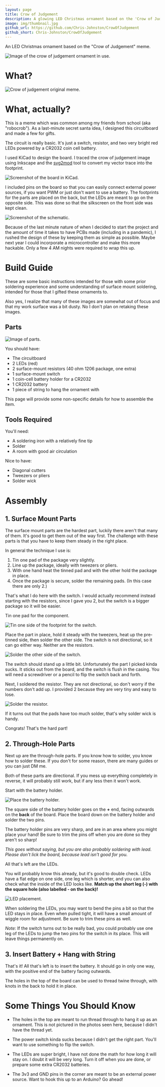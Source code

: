 ```yaml
---
layout: page
title: Crow of Judgement
description: A glowing LED Christmas ornament based on the 'Crow of Judgement' meme.
image: img/thumbnail.jpg
github_url: https://github.com/Chris-Johnston/CrowOfJudgement
github_short: Chris-Johnston/CrowOfJudgement
---
```


An LED Christmas ornament based on the "Crow of Judgement" meme.

![Image of the crow of judgement ornament in use.](img/greetings.png)

# What?

![Crow of judgement original meme.](img/judgement.jpeg)

# What, actually?

This is a meme which was common among my friends from school (aka "robocrob"). As a 
last-minute secret santa idea, I designed this circuitboard and made a few for gifts.

The circuit is really basic. It's just a switch, resistor, and two very bright red LEDs powered by a CR2032 coin cell battery.

I used KiCad to design the board. I traced the crow of judgement image
using Inkscape and the [svg2mod](https://github.com/svg2mod/svg2mod) tool to
convert my vector trace into the footprint.

![Screenshot of the board in KiCad.](img/pcb_screenshot.jpg)

I included pins on the board so that you can easily connect external power sources, if you want PWM or just don't want to use a battery.
The footprints for the parts are placed on the back, but the LEDs are meant
to go on the opposite side. This was done so that the silkscreen on the front
side was kept clean.

![Screenshot of the schematic.](img/schematic.png)

Because of the last minute nature of when I decided to start the project and
the amount of time it takes to have PCBs made (including in a pandemic),
I rushed the design of these by keeping them as simple as possible.
Maybe next year I could incorporate a microcontroller and make this more hackable. Only a few 4 AM nights were required to wrap this up.

# Build Guide

These are some basic instructions intended for those with some prior soldering experience
and some understanding of surface mount soldering, intended for those that I gifted
these ornaments to.

Also yes, I realize that many of these images are somewhat out of focus and
that my work surface was a bit dusty. No I don't plan on retaking these images.

## Parts

![Image of parts.](img/parts.png)

You should have:
  - The circuitboard
  - 2 LEDs (red)
  - 2 surface-mount resistors (40 ohm 1206 package, one extra)
  - 1 surface-mount switch
  - 1 coin-cell battery holder for a CR2032
  - 1 CR2032 battery
  - 1 piece of string to hang the ornament with

This page will provide some non-specific details for how to assemble the item.

## Tools Required

You'll need:
  - A soldering iron with a relatively fine tip
  - Solder
  - A room with good air circulation

Nice to have:
  - Diagonal cutters
  - Tweezers or pliers
  - Solder wick

# Assembly

## 1. Surface Mount Parts

The surface mount parts are the hardest part, luckily there aren't that many of them. It's good to get them out of the way first.
The challenge with these parts is that you have to keep them steady in the right place.

In general the technique I use is:
1. Tin one pad of the package very slightly.
2. Line up the package, ideally with tweezers or pliers.
3. With one hand heat the tinned pad and with the other hold the package in place.
4. Once the package is secure, solder the remaining pads. (In this case there are only 2.)

That's what I do here with the switch. I would actually recommend instead starting with the resistors, since I gave you 2, but the switch is
a bigger package so it will be easier.

Tin one pad for the component.

![Tin one side of the footprint for the switch.](img/switch_pad.png)

Place the part in place, hold it steady with the tweezers, heat up the pre-tinned side, then solder the other side.
The switch is not directional, so it can go either way. Neither are the resistors.

![Solder the other side of the switch.](img/switch_soldered.png)

The switch should stand up a little bit. Unfortunately the part I picked kinda sucks. It sticks out from the board, and the switch is flush in the casing.
You will need a screwdriver or a pencil to flip the switch back and forth.

Next, I soldered the resistor. They are not directional, so don't worry if the numbers don't add up.
I provided 2 because they are very tiny and easy to lose.

![Solder the resistor.](img/resistor_solder.png)

If it turns out that the pads have too much solder, that's why solder wick is handy.

Congrats! That's the hard part!

## 2. Through-Hole Parts

Next up are the through-hole parts. If you know how to solder, you know how to solder these. If you don't for some reason, there are many guides or you can just DM me.

Both of these parts are directional. If you mess up everything completely in reverse, it will probably still work, but if any less then it won't work.

Start with the battery holder.

![Place the battery holder.](img/battery.png)

The square side of the battery holder goes on the **+** end, facing outwards on the **back** of the board. Place the board down on the battery holder and solder the two pins.

The battery holder pins are very sharp, and are in an area where you might place your hand! Be sure to trim the pins off when you are done so they aren't so sharp!

_This goes without saying, but you are also probably soldering with lead. Please don't lick the board, because lead isn't good for you._

All that's left are the LEDs.

You will probably know this already, but it's good to double check. LEDs have a flat edge on one side, one leg which is shorter, and you can also check what the inside of the LED looks like. **Match up the short leg (-) with the square hole (also labelled - on the back)!**

![LED placement.](img/led.png)

When soldering the LEDs, you may want to bend the pins a bit so that the LED stays in place. Even when pulled tight, it will have a small amount of wiggle room for adjustment. Be sure to trim these pins as well.

_Note:_ If the switch turns out to be really bad, you could probably use one leg of the LEDs to jump the two pins for the switch in its place. This will leave things permanently on.

## 3. Insert Battery + Hang with String

That's it! All that's left is to insert the battery. It should go in only one way, with the positive end of the battery facing outwards.

The holes in the top of the board can be used to thread twine through, with knots in the back to hold it in place.

# Some Things You Should Know

- The holes in the top are meant to run thread through to hang it up as an ornament. This is not pictured in the photos seen here, because I didn't have the thread yet.

- The power switch kinda sucks because I didn't get the right part. You'll want to use something to flip the switch.

- The LEDs are super bright, I have not done the math for how long it will stay on. I doubt it will be very long. Turn it off when you are done, or prepare some extra CR2032 batteries.

- The 3v3 and GND pins in the corner are meant to be an external power source. Want to hook this up to an Arduino? Go ahead!